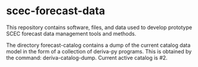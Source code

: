 # scec-forecast-data
This repository contains software, files, and data used to develop prototype SCEC forecast data management tools and methods.

The directory forecast-catalog contains a dump of the current catalog data model in the form of a collection of deriva-py programs. This is obtained by the command: deriva-catalog-dump.  Current active catalog is #2.
